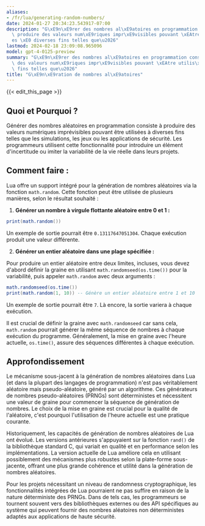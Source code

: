 ```yaml
---
aliases:
- /fr/lua/generating-random-numbers/
date: 2024-01-27 20:34:23.543917-07:00
description: "G\xE9n\xE9rer des nombres al\xE9atoires en programmation consiste \xE0\
  \ produire des valeurs num\xE9riques impr\xE9visibles pouvant \xEAtre utilis\xE9\
  es \xE0 diverses fins telles que\u2026"
lastmod: 2024-02-18 23:09:08.965096
model: gpt-4-0125-preview
summary: "G\xE9n\xE9rer des nombres al\xE9atoires en programmation consiste \xE0 produire\
  \ des valeurs num\xE9riques impr\xE9visibles pouvant \xEAtre utilis\xE9es \xE0 diverses\
  \ fins telles que\u2026"
title: "G\xE9n\xE9ration de nombres al\xE9atoires"
---
```


{{< edit_this_page >}}

## Quoi et Pourquoi ?

Générer des nombres aléatoires en programmation consiste à produire des valeurs numériques imprévisibles pouvant être utilisées à diverses fins telles que les simulations, les jeux ou les applications de sécurité. Les programmeurs utilisent cette fonctionnalité pour introduire un élément d'incertitude ou imiter la variabilité de la vie réelle dans leurs projets.

## Comment faire :

Lua offre un support intégré pour la génération de nombres aléatoires via la fonction `math.random`. Cette fonction peut être utilisée de plusieurs manières, selon le résultat souhaité :

1. **Générer un nombre à virgule flottante aléatoire entre 0 et 1 :**

```Lua
print(math.random())
```

Un exemple de sortie pourrait être `0.13117647051304`. Chaque exécution produit une valeur différente.

2. **Générer un entier aléatoire dans une plage spécifiée :**

Pour produire un entier aléatoire entre deux limites, incluses, vous devez d'abord définir la graine en utilisant `math.randomseed(os.time())` pour la variabilité, puis appeler `math.random` avec deux arguments :

```Lua
math.randomseed(os.time())
print(math.random(1, 10)) -- Génère un entier aléatoire entre 1 et 10
```

Un exemple de sortie pourrait être `7`. Là encore, la sortie variera à chaque exécution.

Il est crucial de définir la graine avec `math.randomseed` car sans cela, `math.random` pourrait générer la même séquence de nombres à chaque exécution du programme. Généralement, la mise en graine avec l'heure actuelle, `os.time()`, assure des séquences différentes à chaque exécution.

## Approfondissement

Le mécanisme sous-jacent à la génération de nombres aléatoires dans Lua (et dans la plupart des langages de programmation) n'est pas véritablement aléatoire mais pseudo-aléatoire, généré par un algorithme. Ces générateurs de nombres pseudo-aléatoires (PRNGs) sont déterministes et nécessitent une valeur de graine pour commencer la séquence de génération de nombres. Le choix de la mise en graine est crucial pour la qualité de l'aléatoire, c'est pourquoi l'utilisation de l'heure actuelle est une pratique courante.

Historiquement, les capacités de génération de nombres aléatoires de Lua ont évolué. Les versions antérieures s'appuyaient sur la fonction `rand()` de la bibliothèque standard C, qui variait en qualité et en performance selon les implémentations. La version actuelle de Lua améliore cela en utilisant possiblement des mécanismes plus robustes selon la plate-forme sous-jacente, offrant une plus grande cohérence et utilité dans la génération de nombres aléatoires.

Pour les projets nécessitant un niveau de randomness cryptographique, les fonctionnalités intégrées de Lua pourraient ne pas suffire en raison de la nature déterministe des PRNGs. Dans de tels cas, les programmeurs se tournent souvent vers des bibliothèques externes ou des API spécifiques au système qui peuvent fournir des nombres aléatoires non déterministes adaptés aux applications de haute sécurité.
